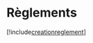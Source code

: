 # Règlements

[!include[creationreglement](reglements.creationreglement.autogen.md)]






























































































